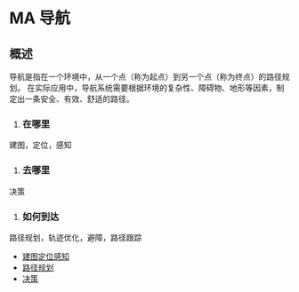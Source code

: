 # MA 导航

## 概述
导航是指在一个环境中，从一个点（称为起点）到另一个点（称为终点）的路径规划。
在实际应用中，导航系统需要根据环境的复杂性、障碍物、地形等因素，制定出一条安全、有效、舒适的路径。

1. ### 在哪里   
建图，定位，感知
1. ### 去哪里
决策
1. ### 如何到达
路径规划，轨迹优化，避障，路径跟踪

- [建图定位感知](map.md)
- [路径规划](path-planning.md)
- [决策](decision.md)




